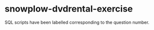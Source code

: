 ﻿# snowplow-dvdrental-exercise
SQL scripts have been labelled corresponding to the question number.
